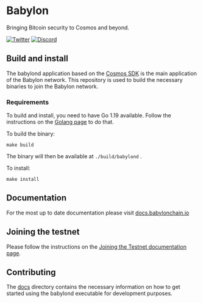 # Babylon

Bringing Bitcoin security to Cosmos and beyond.

[![Twitter](https://badgen.net/badge/icon/twitter?icon=twitter&label)](https://twitter.com/babylon_chain)
[![Discord](https://badgen.net/badge/icon/discord?icon=discord&label)](https://discord.gg/babylonchain)

## Build and install

The babylond application based on the [Cosmos SDK](https://github.com/cosmos/cosmos-sdk) is the main application of the Babylon network. 
This repository is used to build the necessary binaries to join the Babylon network.

### Requirements
To build and install, you need to have Go 1.19 available.
Follow the instructions on the [Golang page](https://go.dev/doc/install) to do that.

To build the binary:
```console
make build
```

The binary will then be available at `./build/babylond` .

To install:
```console
make install
```

## Documentation

For the most up to date documentation please visit [docs.babylonchain.io](https://docs.babylonchain.io)

## Joining the testnet

Please follow the instructions on the [Joining the Testnet documentation page](https://docs.babylonchain.io/docs/testnet/overview).

## Contributing

The [docs](./docs) directory contains the necessary information on how to get started using the babylond executable for development purposes.
